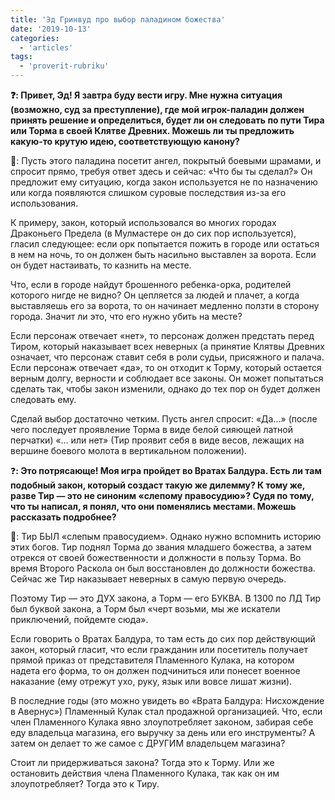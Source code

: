 ```yaml
---
title: 'Эд Гринвуд про выбор паладином божества'
date: '2019-10-13'
categories:
  - 'articles'
tags:
  - 'proverit-rubriku'
---
```


**❓: Привет, Эд! Я завтра буду вести игру. Мне нужна ситуация (возможно, суд за преступление), где мой игрок-паладин должен принять решение и определиться, будет ли он следовать по пути Тира или Торма в своей Клятве Древних. Можешь ли ты предложить какую-то крутую идею, соответствующую канону?**

🧙: Пусть этого паладина посетит ангел, покрытый боевыми шрамами, и спросит прямо, требуя ответ здесь и сейчас: «Что бы ты сделал?» Он предложит ему ситуацию, когда закон используется не по назначению или когда появляются слишком суровые последствия из-за его использования.

К примеру, закон, который использовался во многих городах Драконьего Предела (в Мулмастере он до сих пор используется), гласил следующее: если орк попытается пожить в городе или остаться в нем на ночь, то он должен быть насильно выставлен за ворота. Если он будет настаивать, то казнить на месте.

Что, если в городе найдут брошенного ребенка-орка, родителей которого нигде не видно? Он цепляется за людей и плачет, а когда выставляешь его за ворота, то он начинает медленно ползти в сторону города. Значит ли это, что его нужно убить на месте?

Если персонаж отвечает «нет», то персонаж должен предстать перед Тиром, который наказывает всех неверных (а принятие Клятвы Древних означает, что персонаж ставит себя в роли судьи, присяжного и палача. Если персонаж отвечает «да», то он отходит к Торму, который остается верным долгу, верности и соблюдает все законы. Он может попытаться сделать так, чтобы закон изменили, однако до тех пор он будет должен следовать ему.

Сделай выбор достаточно четким. Пусть ангел спросит: «Да…» (после чего последует проявление Торма в виде белой сияющей латной перчатки) «… или нет» (Тир проявит себя в виде весов, лежащих на вершине боевого молота в вертикальном положении).

❓**: Это потрясающе! Моя игра пройдет во Вратах Балдура. Есть ли там подобный закон, который создаст такую же дилемму? К тому же, разве Тир — это не синоним «слепому правосудию»? Судя по тому, что ты написал, я понял, что они поменялись местами. Можешь рассказать подробнее?**

🧙: Тир БЫЛ «слепым правосудием». Однако нужно вспомнить историю этих богов. Тир поднял Торма до звания младшего божества, а затем отрекся от своей божественности и должности в пользу Торма. Во время Второго Раскола он был восстановлен до должности божества. Сейчас же Тир наказывает неверных в самую первую очередь.

Поэтому Тир — это ДУХ закона, а Торм — его БУКВА. В 1300 по ЛД Тир был буквой закона, а Торм был «черт возьми, мы же искатели приключений, пойдемте сюда».

Если говорить о Вратах Балдура, то там есть до сих пор действующий закон, который гласит, что если гражданин или посетитель получает прямой приказ от представителя Пламенного Кулака, на котором надета его форма, то он должен подчиниться или понесет военное наказание (ему отрежут ухо, руку, язык или вовсе лишат жизни).

В последние годы (это можно увидеть во «Врата Балдура: Нисхождение в Авернус») Пламенный Кулак стал продажной организацией. Что, если член Пламенного Кулака явно злоупотребляет законом, забирая себе еду владельца магазина, его выручку за день или его инструменты? А затем он делает то же самое с ДРУГИМ владельцем магазина?

Стоит ли придерживаться закона? Тогда это к Торму. Или же остановить действия члена Пламенного Кулака, так как он им злоупотребляет? Тогда это к Тиру.
